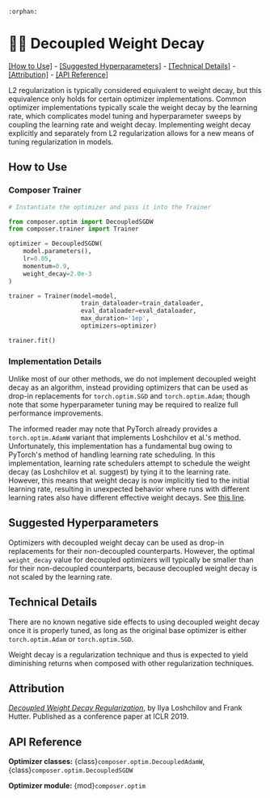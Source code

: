 ```{eval-rst}
:orphan:
```

# 🏋️‍♀️ Decoupled Weight Decay

[\[How to Use\]](#how-to-use) - [\[Suggested
Hyperparameters\]](#suggested-hyperparameters) - [\[Technical
Details\]](#technical-details) - [\[Attribution\]](#attribution) - [\[API Reference\]](#api-reference)

L2 regularization is typically considered equivalent to weight decay, but this equivalence only holds for certain optimizer implementations. Common optimizer implementations typically scale the weight decay by the learning rate, which complicates model tuning and hyperparameter sweeps by coupling the learning rate and weight decay. Implementing weight decay explicitly and separately from L2 regularization allows for a new means of tuning regularization in models.

## How to Use
### Composer Trainer
<!--pytest.mark.gpu-->
<!--
```python
from torch.utils.data import DataLoader
from tests.common import RandomImageDataset

from composer.models import composer_resnet

model = composer_resnet('resnet50')

train_dataloader = DataLoader(RandomImageDataset(), batch_size=2)
eval_dataloader = DataLoader(RandomImageDataset(), batch_size=2)
```
-->
<!--pytest-codeblocks:cont-->
```python
# Instantiate the optimizer and pass it into the Trainer

from composer.optim import DecoupledSGDW
from composer.trainer import Trainer

optimizer = DecoupledSGDW(
    model.parameters(),
    lr=0.05,
    momentum=0.9,
    weight_decay=2.0e-3
)

trainer = Trainer(model=model,
                    train_dataloader=train_dataloader,
                    eval_dataloader=eval_dataloader,
                    max_duration='1ep',
                    optimizers=optimizer)

trainer.fit()
```

### Implementation Details
Unlike most of our other methods, we do not implement decoupled weight decay as an algorithm, instead providing optimizers that can be used as drop-in replacements for `torch.optim.SGD` and `torch.optim.Adam`; though note that some hyperparameter tuning may be required to realize full performance improvements.

The informed reader may note that PyTorch already provides a `torch.optim.AdamW` variant that implements Loshchilov et al.'s method. Unfortunately, this implementation has a fundamental bug owing to PyTorch's method of handling learning rate scheduling. In this implementation, learning rate schedulers attempt to schedule the weight decay (as Loshchilov et al. suggest) by tying it to the learning rate. However, this means that weight decay is now implicitly tied to the initial learning rate, resulting in unexpected behavior where runs with different learning rates also have different effective weight decays. See [this line](https://github.com/pytorch/pytorch/blob/d921891f5788b37ea92eceddf7417d11e44290e6/torch/optim/_functional.py#L125).

## Suggested Hyperparameters

Optimizers with decoupled weight decay can be used as drop-in replacements for their
non-decoupled counterparts. However, the optimal `weight_decay` value for decoupled
optimizers will typically be smaller than for their non-decoupled counterparts, because
decoupled weight decay is not scaled by the learning rate.
## Technical Details

There are no known negative side effects to using decoupled weight decay once it is properly tuned, as long as the original base optimizer is either `torch.optim.Adam` or `torch.optim.SGD`.

Weight decay is a regularization technique and thus is expected to yield diminishing returns when composed with other regularization techniques.

## Attribution

*[Decoupled Weight Decay Regularization](https://arxiv.org/abs/1711.05101)*, by Ilya
Loshchilov and Frank Hutter. Published as a conference paper at ICLR 2019.

## API Reference

**Optimizer classes:** {class}`composer.optim.DecoupledAdamW`, {class}`composer.optim.DecoupledSGDW`

**Optimizer module:** {mod}`composer.optim`
